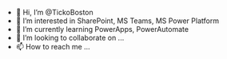 - 👋 Hi, I’m @TickoBoston
- 👀 I’m interested in SharePoint, MS Teams, MS Power Platform
- 🌱 I’m currently learning PowerApps, PowerAutomate
- 💞️ I’m looking to collaborate on ...
- 📫 How to reach me ...

<!---
TickoBoston/TickoBoston is a ✨ special ✨ repository because its `README.md` (this file) appears on your GitHub profile.
You can click the Preview link to take a look at your changes.
--->
